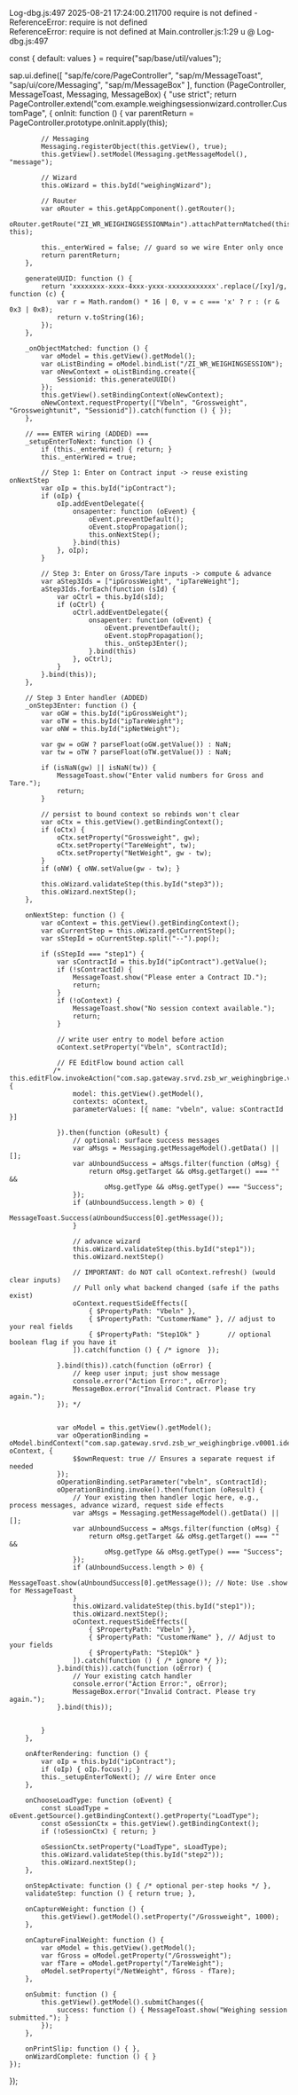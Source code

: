 Log-dbg.js:497 2025-08-21 17:24:00.211700 require is not defined - ReferenceError: require is not defined  
 ReferenceError: require is not defined
    at Main.controller.js:1:29
u	@	Log-dbg.js:497

const { default: values } = require("sap/base/util/values");

sap.ui.define([
    "sap/fe/core/PageController",
    "sap/m/MessageToast",
    "sap/ui/core/Messaging",
    "sap/m/MessageBox"
], function (PageController, MessageToast, Messaging, MessageBox) {
    "use strict";
    return PageController.extend("com.example.weighingsessionwizard.controller.CustomPage", {
        onInit: function () {
            var parentReturn = PageController.prototype.onInit.apply(this);

            // Messaging
            Messaging.registerObject(this.getView(), true);
            this.getView().setModel(Messaging.getMessageModel(), "message");

            // Wizard
            this.oWizard = this.byId("weighingWizard");

            // Router
            var oRouter = this.getAppComponent().getRouter();
            oRouter.getRoute("ZI_WR_WEIGHINGSESSIONMain").attachPatternMatched(this._onObjectMatched, this);

            this._enterWired = false; // guard so we wire Enter only once
            return parentReturn;
        },

        generateUUID: function () {
            return 'xxxxxxxx-xxxx-4xxx-yxxx-xxxxxxxxxxxx'.replace(/[xy]/g, function (c) {
                var r = Math.random() * 16 | 0, v = c === 'x' ? r : (r & 0x3 | 0x8);
                return v.toString(16);
            });
        },

        _onObjectMatched: function () {
            var oModel = this.getView().getModel();
            var oListBinding = oModel.bindList("/ZI_WR_WEIGHINGSESSION");
            var oNewContext = oListBinding.create({
                Sessionid: this.generateUUID()
            });
            this.getView().setBindingContext(oNewContext);
            oNewContext.requestProperty(["Vbeln", "Grossweight", "Grossweightunit", "Sessionid"]).catch(function () { });
        },

        // === ENTER wiring (ADDED) ===
        _setupEnterToNext: function () {
            if (this._enterWired) { return; }
            this._enterWired = true;

            // Step 1: Enter on Contract input -> reuse existing onNextStep
            var oIp = this.byId("ipContract");
            if (oIp) {
                oIp.addEventDelegate({
                    onsapenter: function (oEvent) {
                        oEvent.preventDefault();
                        oEvent.stopPropagation();
                        this.onNextStep();
                    }.bind(this)
                }, oIp);
            }

            // Step 3: Enter on Gross/Tare inputs -> compute & advance
            var aStep3Ids = ["ipGrossWeight", "ipTareWeight"];
            aStep3Ids.forEach(function (sId) {
                var oCtrl = this.byId(sId);
                if (oCtrl) {
                    oCtrl.addEventDelegate({
                        onsapenter: function (oEvent) {
                            oEvent.preventDefault();
                            oEvent.stopPropagation();
                            this._onStep3Enter();
                        }.bind(this)
                    }, oCtrl);
                }
            }.bind(this));
        },

        // Step 3 Enter handler (ADDED)
        _onStep3Enter: function () {
            var oGW = this.byId("ipGrossWeight");
            var oTW = this.byId("ipTareWeight");
            var oNW = this.byId("ipNetWeight");

            var gw = oGW ? parseFloat(oGW.getValue()) : NaN;
            var tw = oTW ? parseFloat(oTW.getValue()) : NaN;

            if (isNaN(gw) || isNaN(tw)) {
                MessageToast.show("Enter valid numbers for Gross and Tare.");
                return;
            }

            // persist to bound context so rebinds won't clear
            var oCtx = this.getView().getBindingContext();
            if (oCtx) {
                oCtx.setProperty("Grossweight", gw);
                oCtx.setProperty("TareWeight", tw);
                oCtx.setProperty("NetWeight", gw - tw);
            }
            if (oNW) { oNW.setValue(gw - tw); }

            this.oWizard.validateStep(this.byId("step3"));
            this.oWizard.nextStep();
        },

        onNextStep: function () {
            var oContext = this.getView().getBindingContext();
            var oCurrentStep = this.oWizard.getCurrentStep();
            var sStepId = oCurrentStep.split("--").pop();

            if (sStepId === "step1") {
                var sContractId = this.byId("ipContract").getValue();
                if (!sContractId) {
                    MessageToast.show("Please enter a Contract ID.");
                    return;
                }
                if (!oContext) {
                    MessageToast.show("No session context available.");
                    return;
                }

                // write user entry to model before action
                oContext.setProperty("Vbeln", sContractId);

                // FE EditFlow bound action call
               /*  this.editFlow.invokeAction("com.sap.gateway.srvd.zsb_wr_weighingbrige.v0001.identifyCard(...)", {
                    model: this.getView().getModel(),
                    contexts: oContext,
                    parameterValues: [{ name: "vbeln", value: sContractId }]

                }).then(function (oResult) {
                    // optional: surface success messages
                    var aMsgs = Messaging.getMessageModel().getData() || [];
                    var aUnboundSuccess = aMsgs.filter(function (oMsg) {
                        return oMsg.getTarget && oMsg.getTarget() === "" &&
                            oMsg.getType && oMsg.getType() === "Success";
                    });
                    if (aUnboundSuccess.length > 0) {
                        MessageToast.Success(aUnboundSuccess[0].getMessage());
                    }

                    // advance wizard
                    this.oWizard.validateStep(this.byId("step1"));
                    this.oWizard.nextStep()

                    // IMPORTANT: do NOT call oContext.refresh() (would clear inputs)
                    // Pull only what backend changed (safe if the paths exist)
                    oContext.requestSideEffects([
                        { $PropertyPath: "Vbeln" },
                        { $PropertyPath: "CustomerName" }, // adjust to your real fields
                        { $PropertyPath: "Step1Ok" }       // optional boolean flag if you have it
                    ]).catch(function () { /* ignore  });

                }.bind(this)).catch(function (oError) {
                    // keep user input; just show message
                    console.error("Action Error:", oError);
                    MessageBox.error("Invalid Contract. Please try again.");
                }); */


                var oModel = this.getView().getModel();
                var oOperationBinding = oModel.bindContext("com.sap.gateway.srvd.zsb_wr_weighingbrige.v0001.identifyCard(...)", oContext, {
                    $$ownRequest: true // Ensures a separate request if needed
                });
                oOperationBinding.setParameter("vbeln", sContractId);
                oOperationBinding.invoke().then(function (oResult) {
                    // Your existing then handler logic here, e.g., process messages, advance wizard, request side effects
                    var aMsgs = Messaging.getMessageModel().getData() || [];
                    var aUnboundSuccess = aMsgs.filter(function (oMsg) {
                        return oMsg.getTarget && oMsg.getTarget() === "" &&
                            oMsg.getType && oMsg.getType() === "Success";
                    });
                    if (aUnboundSuccess.length > 0) {
                        MessageToast.show(aUnboundSuccess[0].getMessage()); // Note: Use .show for MessageToast
                    }
                    this.oWizard.validateStep(this.byId("step1"));
                    this.oWizard.nextStep();
                    oContext.requestSideEffects([
                        { $PropertyPath: "Vbeln" },
                        { $PropertyPath: "CustomerName" }, // Adjust to your fields
                        { $PropertyPath: "Step1Ok" }
                    ]).catch(function () { /* ignore */ });
                }.bind(this)).catch(function (oError) {
                    // Your existing catch handler
                    console.error("Action Error:", oError);
                    MessageBox.error("Invalid Contract. Please try again.");
                }.bind(this));


            }
        },

        onAfterRendering: function () {
            var oIp = this.byId("ipContract");
            if (oIp) { oIp.focus(); }
            this._setupEnterToNext(); // wire Enter once
        },

        onChooseLoadType: function (oEvent) {
            const sLoadType = oEvent.getSource().getBindingContext().getProperty("LoadType");
            const oSessionCtx = this.getView().getBindingContext();
            if (!oSessionCtx) { return; }

            oSessionCtx.setProperty("LoadType", sLoadType);
            this.oWizard.validateStep(this.byId("step2"));
            this.oWizard.nextStep();
        },

        onStepActivate: function () { /* optional per-step hooks */ },
        validateStep: function () { return true; },

        onCaptureWeight: function () {
            this.getView().getModel().setProperty("/Grossweight", 1000);
        },

        onCaptureFinalWeight: function () {
            var oModel = this.getView().getModel();
            var fGross = oModel.getProperty("/Grossweight");
            var fTare = oModel.getProperty("/TareWeight");
            oModel.setProperty("/NetWeight", fGross - fTare);
        },

        onSubmit: function () {
            this.getView().getModel().submitChanges({
                success: function () { MessageToast.show("Weighing session submitted."); }
            });
        },

        onPrintSlip: function () { },
        onWizardComplete: function () { }
    });
});
